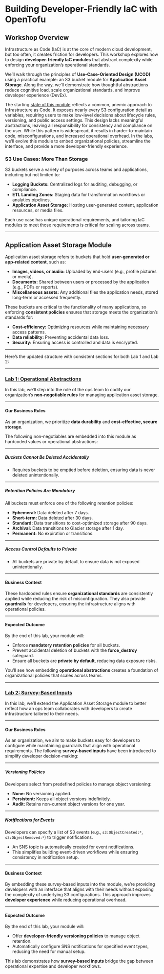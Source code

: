 # **Building Developer-Friendly IaC with OpenTofu**

## **Workshop Overview**

Infrastructure as Code (IaC) is at the core of modern cloud development, but too often, it creates friction for developers. This workshop explores how to design **developer-friendly IaC modules** that abstract complexity while enforcing your organization’s operational standards.

We’ll walk through the principles of **Use-Case-Oriented Design (UCOD)** using a practical example: an S3 bucket module for **Application Asset Storage**. Along the way, we’ll demonstrate how thoughtful abstractions reduce cognitive load, scale organizational standards, and improve developer experience (DevEx).

The starting [state of this module](./base) reflects a common, anemic approach to Infrastructure as Code. It exposes nearly every S3 configuration detail as variables, requiring users to make low-level decisions about lifecycle rules, versioning, and public access settings. This design lacks meaningful abstractions, leaving all responsibility for consistency and compliance on the user. While this pattern is widespread, it results in harder-to-maintain code, misconfigurations, and increased operational overhead. In the labs, we’ll evolve this module to embed organizational policies, streamline the interface, and provide a more developer-friendly experience.

### **S3 Use Cases: More Than Storage**

S3 buckets serve a variety of purposes across teams and applications, including but not limited to:

- **Logging Buckets:** Centralized logs for auditing, debugging, or compliance.
- **ETL Landing Zones:** Staging data for transformation workflows or analytics pipelines.
- **Application Asset Storage:** Hosting user-generated content, application resources, or media files.
  
Each use case has unique operational requirements, and tailoring IaC modules to meet those requirements is critical for scaling across teams.

---

## **Application Asset Storage Module**

Application asset storage refers to buckets that hold **user-generated or app-related content**, such as:

- **Images, videos, or audio:** Uploaded by end-users (e.g., profile pictures or media).
- **Documents:** Shared between users or processed by the application (e.g., PDFs or reports).
- **Miscellaneous assets:** Any additional files the application needs, stored long-term or accessed frequently.

These buckets are critical to the functionality of many applications, so enforcing **consistent policies** ensures that storage meets the organization’s standards for:

- **Cost-efficiency:** Optimizing resources while maintaining necessary access patterns.
- **Data reliability:** Preventing accidental data loss.
- **Security:** Ensuring access is controlled and data is encrypted.

---

Here’s the updated structure with consistent sections for both Lab 1 and Lab 2:

---

### **[Lab 1: Operational Abstractions](./lab1)**

In this lab, we’ll step into the role of the ops team to codify our organization’s **non-negotiable rules** for managing application asset storage.

---

#### **Our Business Rules**

As an organization, we prioritize **data durability** and **cost-effective, secure storage**. 

The following non-negotiables are embedded into this module as hardcoded values or operational abstractions:

---

##### **Buckets Cannot Be Deleted Accidentally**
- Requires buckets to be emptied before deletion, ensuring data is never deleted unintentionally.

---

##### **Retention Policies Are Mandatory**
All buckets must enforce one of the following retention policies:
- **Ephemeral:** Data deleted after 7 days.
- **Short-term:** Data deleted after 30 days.
- **Standard:** Data transitions to cost-optimized storage after 90 days.
- **Archival:** Data transitions to Glacier storage after 1 day.
- **Permanent:** No expiration or transitions.

---

##### **Access Control Defaults to Private**
- All buckets are private by default to ensure data is not exposed unintentionally.

---

#### **Business Context**

These hardcoded rules ensure **organizational standards** are consistently applied while reducing the risk of misconfiguration. They also provide **guardrails** for developers, ensuring the infrastructure aligns with operational policies.

---

#### **Expected Outcome**

By the end of this lab, your module will:
- Enforce **mandatory retention policies** for all buckets.
- Prevent accidental deletion of buckets with the **force_destroy** safeguard.
- Ensure all buckets are **private by default**, reducing data exposure risks.

You’ll see how embedding **operational abstractions** creates a foundation of organizational policies that scales across teams.

---

### **[Lab 2: Survey-Based Inputs](./lab2)**

In this lab, we’ll extend the Application Asset Storage module to better reflect how an ops team collaborates with developers to create infrastructure tailored to their needs.

---

#### **Our Business Rules**

As an organization, we aim to make buckets easy for developers to configure while maintaining guardrails that align with operational requirements. The following **survey-based inputs** have been introduced to simplify developer decision-making:

---

##### **Versioning Policies**
Developers select from predefined policies to manage object versioning:
- **None:** No versioning applied.  
- **Persistent:** Keeps all object versions indefinitely.  
- **Audit:** Retains non-current object versions for one year.  

---

##### **Notifications for Events**
Developers can specify a list of S3 events (e.g., `s3:ObjectCreated:*`, `s3:ObjectRemoved:*`) to trigger notifications.  
- An SNS topic is automatically created for event notifications.  
- This simplifies building event-driven workflows while ensuring consistency in notification setup.

---

#### **Business Context**

By embedding these survey-based inputs into the module, we’re providing developers with an interface that aligns with their needs without exposing the complexity of underlying S3 configurations. This approach improves **developer experience** while reducing operational overhead.

---

#### **Expected Outcome**

By the end of this lab, your module will:
- Offer **developer-friendly versioning policies** to manage object retention.  
- Automatically configure SNS notifications for specified event types, reducing the need for manual setup.  

This lab demonstrates how **survey-based inputs** bridge the gap between operational expertise and developer workflows.